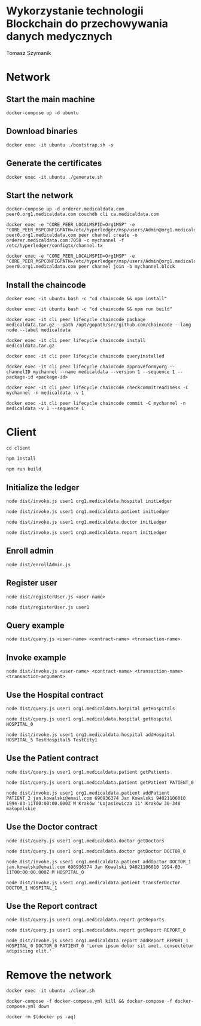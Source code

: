# Wykorzystanie technologii Blockchain do przechowywania danych medycznych
Tomasz Szymanik

# Network

## Start the main machine
```shell
docker-compose up -d ubuntu
```

## Download binaries
```shell
docker exec -it ubuntu ./bootstrap.sh -s
```

## Generate the certificates
```shell
docker exec -it ubuntu ./generate.sh
```

## Start the network
```shell
docker-compose up -d orderer.medicaldata.com peer0.org1.medicaldata.com couchdb cli ca.medicaldata.com
```
```shell
docker exec -e "CORE_PEER_LOCALMSPID=Org1MSP" -e "CORE_PEER_MSPCONFIGPATH=/etc/hyperledger/msp/users/Admin@org1.medicaldata.com/msp" peer0.org1.medicaldata.com peer channel create -o orderer.medicaldata.com:7050 -c mychannel -f /etc/hyperledger/configtx/channel.tx
```
```shell
docker exec -e "CORE_PEER_LOCALMSPID=Org1MSP" -e "CORE_PEER_MSPCONFIGPATH=/etc/hyperledger/msp/users/Admin@org1.medicaldata.com/msp" peer0.org1.medicaldata.com peer channel join -b mychannel.block
```

## Install the chaincode
```shell
docker exec -it ubuntu bash -c "cd chaincode && npm install"
```
```shell
docker exec -it ubuntu bash -c "cd chaincode && npm run build"
```
```shell
docker exec -it cli peer lifecycle chaincode package medicaldata.tar.gz --path /opt/gopath/src/github.com/chaincode --lang node --label medicaldata
```
```shell
docker exec -it cli peer lifecycle chaincode install medicaldata.tar.gz
```
```shell
docker exec -it cli peer lifecycle chaincode queryinstalled
```
```shell
docker exec -it cli peer lifecycle chaincode approveformyorg --channelID mychannel --name medicaldata --version 1 --sequence 1 --package-id <package-id>
```
```shell
docker exec -it cli peer lifecycle chaincode checkcommitreadiness -C mychannel -n medicaldata -v 1
```
```shell
docker exec -it cli peer lifecycle chaincode commit -C mychannel -n medicaldata -v 1 --sequence 1
```

# Client
```shell
cd client
```
```shell
npm install
```
```shell
npm run build
```

## Initialize the ledger
```shell
node dist/invoke.js user1 org1.medicaldata.hospital initLedger
```
```shell
node dist/invoke.js user1 org1.medicaldata.patient initLedger
```
```shell
node dist/invoke.js user1 org1.medicaldata.doctor initLedger
```
```shell
node dist/invoke.js user1 org1.medicaldata.report initLedger
```

## Enroll admin
```shell
node dist/enrollAdmin.js
```

## Register user
```shell
node dist/registerUser.js <user-name>
```
```shell
node dist/registerUser.js user1
```

## Query example
```shell
node dist/query.js <user-name> <contract-name> <transaction-name>
```

## Invoke example
```shell
node dist/invoke.js <user-name> <contract-name> <transaction-name> <transaction-argument>
```

## Use the Hospital contract
```shell
node dist/query.js user1 org1.medicaldata.hospital getHospitals
```
```shell
node dist/query.js user1 org1.medicaldata.hospital getHospital HOSPITAL_0
```
```shell
node dist/invoke.js user1 org1.medicaldata.hospital addHospital HOSPITAL_5 TestHospital5 TestCity1
```

## Use the Patient contract
```shell
node dist/query.js user1 org1.medicaldata.patient getPatients
```
```shell
node dist/query.js user1 org1.medicaldata.patient getPatient PATIENT_0
```
```shell
node dist/invoke.js user1 org1.medicaldata.patient addPatient PATIENT_2 jan.kowalski@email.com 696936374 Jan Kowalski 94021106010 1994-03-11T00:00:00.000Z M Kraków 'Łojasiewicza 11' Kraków 30-348 małopolskie
```

## Use the Doctor contract
```shell
node dist/query.js user1 org1.medicaldata.doctor getDoctors
```
```shell
node dist/query.js user1 org1.medicaldata.doctor getDoctor DOCTOR_0
```
```shell
node dist/invoke.js user1 org1.medicaldata.patient addDoctor DOCTOR_1 jan.kowalski@email.com 696936374 Jan Kowalski 94021106010 1994-03-11T00:00:00.000Z M HOSPITAL_0
```
```shell
node dist/invoke.js user1 org1.medicaldata.patient transferDoctor DOCTOR_1 HOSPITAL_1
```

## Use the Report contract
```shell
node dist/query.js user1 org1.medicaldata.report getReports
```
```shell
node dist/query.js user1 org1.medicaldata.report getReport REPORT_0
```
```shell
node dist/invoke.js user1 org1.medicaldata.report addReport REPORT_1 HOSPITAL_0 DOCTOR_0 PATIENT_0 'Lorem ipsum dolor sit amet, consectetur adipiscing elit.'
```

# Remove the network
```shell
docker exec -it ubuntu ./clear.sh
```
```shell
docker-compose -f docker-compose.yml kill && docker-compose -f docker-compose.yml down
```
```shell
docker rm $(docker ps -aq)
```